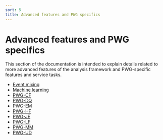 ```yaml
---
sort: 5
title: Advanced features and PWG specifics
---
```


# Advanced features and PWG specifics

This section of the documentation is intended to explain details related to more
advanced features of the analysis framework and PWG-specific features and service 
tasks. 

- [<fa fa-history>Event mixing]({{site.baseurl}}/docs/05-advanced-specifics/eventMixing.html)
- [<fa fa-microchip> Machine learning]({{site.baseurl}}/docs/05-advanced-specifics/machineLearning.html)
- [<fa fa-cubes> PWG-CF]({{site.baseurl}}/docs/05-advanced-specifics/PWGCF.html)
- [<fa fa-cubes> PWG-DQ]({{site.baseurl}}/docs/05-advanced-specifics/PWGDQ.html)
- [<fa fa-cubes> PWG-EM]({{site.baseurl}}/docs/05-advanced-specifics/PWGEM.html)
- [<fa fa-cubes> PWG-HF]({{site.baseurl}}/docs/05-advanced-specifics/PWGHF.html)
- [<fa fa-cubes> PWG-JE]({{site.baseurl}}/docs/05-advanced-specifics/PWGJE.html)
- [<fa fa-cubes> PWG-LF]({{site.baseurl}}/docs/05-advanced-specifics/PWGLF.html)
- [<fa fa-cubes> PWG-MM]({{site.baseurl}}/docs/05-advanced-specifics/PWGMM.html)
- [<fa fa-cubes> PWG-UD]({{site.baseurl}}/docs/05-advanced-specifics/PWGUD.html)



